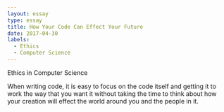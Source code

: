 ```yaml
---
layout: essay
type: essay
title: How Your Code Can Effect Your Future
date: 2017-04-30
labels:
  - Ethics
  - Computer Science
---
```


Ethics in Computer Science

When writing code, it is easy to focus on the code itself and getting it to work the way that you want it without taking the time to think about how your creation will effect the world around you and the people in it. 
